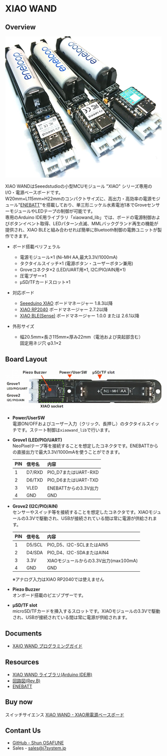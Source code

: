 # XIAO WAND

## Overview
![img_top](img/xiaowand_top2.jpg)

XIAO WANDはSeeedstudioの小型MCUモジュール "XIAO" シリーズ専用のI/O・電源ベースボードです。  
W20mm×L115mm×H22mmのコンパクトサイズに、高出力・高効率の電源モジュール"[ENEBATT](https://osafune.github.io/enebatt_jp.html)"を搭載しており、単三形ニッケル水素電池1本でGroveセンサーモジュールやLEDテープの制御が可能です。  
専用のArduino IDE用ライブラリ「xiaowand_lib」では、ボードの電源制御およびボタンイベント取得、LEDパターン点滅、MMLバックグランド再生の機能が提供され、XIAO BLEと組み合わせれば簡単にBluetooth制御の電飾ユニットが製作できます。

- ボード搭載ペリフェラル
	* 電源モジュール×1 (Ni-MH AA,最大3.3V/1000mA)
	* タクタイルスイッチ×1 (電源ボタン・ユーザーボタン兼用)
	* Groveコネクタ×2 (LED/UART用×1, I2C/PIO/AIN用×1)
	* 圧電ブザー×1
	* μSD/TFカードスロット×1

- 対応ボード
	* [Seeeduino XIAO](https://wiki.seeedstudio.com/Seeeduino-XIAO/) ボードマネージャー 1.8.3以降
	* [XIAO RP2040](https://wiki.seeedstudio.com/XIAO-RP2040/) ボードマネージャー 2.7.2以降
	* [XIAO BLE(Sense)](https://wiki.seeedstudio.com/XIAO_BLE/) ボードマネージャー 1.0.0 または 2.6.1以降

- 外形サイズ
	* 幅20.5mm×長さ115mm×厚み22mm（電池および突起部含む）  
	固定用ネジ穴 φ3.1×2

## Board Layout
![img_board](img/xiaowand_board.jpg)  

- **Power/UserSW**  
電源ON/OFFおよびユーザー入力（クリック、長押し）のタクタイルスイッチです。ステート制御は`xiaowand_lib`で行います。  

- **Grove1 (LED/PIO/UART)**  
NeoPixelテープ等を接続することを想定したコネクタです。ENEBATTからの直接出力で最大3.3V/1000mAを使うことができます。  

  |PIN|信号名|内容|
  |---|---|---|
  |1|D7/RXD|PIO_D7またはUART-RXD|
  |2|D6/TXD|PIO_D6またはUART-TXD|
  |3|VLED|ENEBATTからの3.3V出力|
  |4|GND|GND|

- **Grove2 (I2C/PIO/AIN)**  
センサーやスイッチ等を接続することを想定したコネクタです。XIAOモジュールの3.3Vで駆動され、USBが接続されている間は常に電源が供給されます。  

  |PIN|信号名|内容|
  |---|---|---|
  |1|D5/SCL|PIO_D5、I2C-SCLまたはAIN5|
  |2|D4/SDA|PIO_D4、I2C-SDAまたはAIN4|
  |3|3.3V|XIAOモジュールからの3.3V出力(max100mA)|
  |4|GND|GND|

  ※アナログ入力はXIAO RP2040では使えません  

- **Piezo Buzzer**  
オンボード搭載のピエゾブザーです。  

- **μSD/TF slot**  
microSD/TFカードを挿入するスロットです。XIAOモジュールの3.3Vで駆動され、USBが接続されている間は常に電源が供給されます。  


## Documents
- [XAIO WAND プログラミングガイド](xiaowand_programming_guide_jp.md)


## Resources
- [XIAO WAND ライブラリ(Arduino IDE用)](src/xiaowand_lib.ino)
- [回路図(Rev.B)](pcb/xiaowand_pcb_revb_schem.pdf)
- [ENEBATT](https://osafune.github.io/enebatt_jp.html)


## Buy now
スイッチサイエンス
[XIAO WAND - XIAO用電源ベースボード](https://www.switch-science.com/products/8910)


## Contant Us
- [GitHub - Shun OSAFUNE](https://github.com/osafune)
- Sales - sales@j7system.jp
